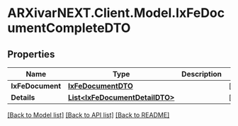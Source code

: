 # ARXivarNEXT.Client.Model.IxFeDocumentCompleteDTO
## Properties

Name | Type | Description | Notes
------------ | ------------- | ------------- | -------------
**IxFeDocument** | [**IxFeDocumentDTO**](IxFeDocumentDTO.md) |  | [optional] 
**Details** | [**List&lt;IxFeDocumentDetailDTO&gt;**](IxFeDocumentDetailDTO.md) |  | [optional] 

[[Back to Model list]](../README.md#documentation-for-models) [[Back to API list]](../README.md#documentation-for-api-endpoints) [[Back to README]](../README.md)

